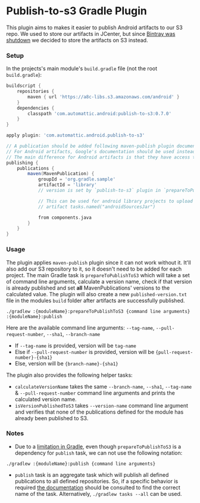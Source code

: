 # Publish-to-s3 Gradle Plugin

This plugin aims to makes it easier to publish Android artifacts to our S3 repo.
We used to store our artifacts in JCenter, but since [Bintray was shutdown](https://jfrog.com/blog/into-the-sunset-bintray-jcenter-gocenter-and-chartcenter/) we decided to store the artifacts on S3 instead.

### Setup

In the projects's main module's `build.gradle` file (not the root `build.gradle`):

```groovy
buildscript {
    repositories {
        maven { url 'https://a8c-libs.s3.amazonaws.com/android' }
    }
    dependencies {
        classpath 'com.automattic.android:publish-to-s3:0.7.0'
    }
}

apply plugin: 'com.automattic.android.publish-to-s3'

// A publication should be added following maven-publish plugin documentation: https://docs.gradle.org/current/userguide/publishing_maven.html
// For Android artifacts, Google's documentation should be used instead: https://developer.android.com/studio/build/maven-publish-plugin
// The main difference for Android artifacts is that they have access to `components.release`. However, it's only available after the project is evaluated, so the publishing block should be wrapped in `afterEvaluate`.
publishing {
    publications {
        maven(MavenPublication) {
            groupId = 'org.gradle.sample'
            artifactId = 'library'
            // version is set by `publish-to-s3` plugin in `prepareToPublishToS3` task, so it should be omitted

            // This can be used for android library projects to upload the source files
            // artifact tasks.named("androidSourcesJar")

            from components.java 
        }
    }
}
```

### Usage

The plugin applies `maven-publish` plugin since it can not work without it. It'll also add our S3 repository to it, so it doesn't need to be added for each project. The main Gradle task is `prepareToPublishToS3` which will take a set of command line arguments, calculate a version name, check if that version is already published and set **all** MavenPublications' versions to the calculated value. The plugin will also create a new `published-version.txt` file in the modules `build` folder after artifacts are successfully published.

```
./gradlew :{moduleName}:prepareToPublishToS3 {command line arguments} :{moduleName}:publish
```

Here are the available command line arguments: `--tag-name`, `--pull-request-number`, `--sha1`, `--branch-name`

* If `--tag-name` is provided, version will be `tag-name`
* Else if `--pull-request-number` is provided, version will be `{pull-request-number}-{sha1}`
* Else, version will be `{branch-name}-{sha1}`

The plugin also provides the following helper tasks:

* `calculateVersionName` takes the same `--branch-name`, `--sha1`, `--tag-name` & `--pull-request-number` command line arguments and prints the calculated version name.
* `isVersionPublishedToS3` takes  `--version-name` command line argument and verifies that none of the publications defined for the module has already been published to S3.

### Notes


* Due to a [limitation in Gradle](https://docs.gradle.org/current/userguide/custom_tasks.html#limitations), even though `prepareToPublishToS3` is a dependency for `publish` task, we can not use the following notation:

```
./gradlew :{moduleName}:publish {command line arguments}
```

* `publish` task is an aggregate task which will publish all defined publications to all defined repositories.
So, if a specific behavior is required [the documentation](https://docs.gradle.org/current/userguide/publishing_maven.html#publishing_maven:tasks) should be consulted to find the correct name of the task. Alternatively, `./gradlew tasks --all` can be used.
